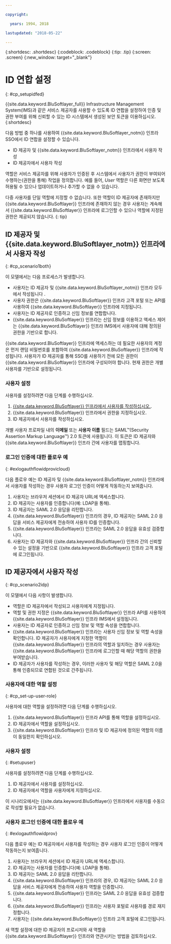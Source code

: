 ```yaml
---

copyright:

  years: 1994, 2018

lastupdated: "2018-05-22"

---
```


{:shortdesc: .shortdesc}
{:codeblock: .codeblock}
{:tip: .tip}
{:screen: .screen}
{:new_window: target="_blank"}

# ID 연합 설정
{: #cp_setupidfed}

{{site.data.keyword.BluSoftlayer_full}} Infrastructure Management System(IMS)과 같은 서비스 제공자를 사용할 수 있도록 ID 연합을 설정하여
인증 및 권한 부여를 위해 신뢰할 수 있는 ID 시스템에서 생성된 보안 토큰을 이용하십시오.
{:shortdesc}

다음 방법 중 하나를 사용하여 {{site.data.keyword.BluSoftlayer_notm}} 인프라 SSO에서 ID 연합을 설정할 수 있습니다.
* ID 제공자 및 {{site.data.keyword.BluSoftlayer_notm}} 인프라에서 사용자 작성
* ID 제공자에서 사용자 작성

역할은 서비스 제공자를 위해 사용자가 인증된 후 시스템에서 사용자가 권한이 부여되어 수행하는(권한을 통해) 작업을 정의합니다. 예를 들어, *User* 역할은 다른 화면만 보도록 허용될 수 있으나 업데이트하거나 추가할 수 없을 수 있습니다.

다중 사용자를 단일 역할에 지정할 수 없습니다. 또한 역할이 ID 제공자에 존재하지만 {{site.data.keyword.BluSoftlayer}} 인프라에 존재하지 않는 경우 사용자는 계속해서 {{site.data.keyword.BluSoftlayer}} 인프라에 로그인할 수 있으나 역할에 지정된 권한은 제공되지 않습니다.
{: tip}


## ID 제공자 및 {{site.data.keyword.BluSoftlayer_notm}} 인프라에서 사용자 작성
{: #cp_scenario1both}

이 모델에서는 다음 프로세스가 발생합니다. 
* 사용자는 ID 제공자 및 {{site.data.keyword.BluSoftlayer_notm}} 인프라 모두에서 작성됩니다 .
* 사용자 권한은 {{site.data.keyword.BluSoftlayer}} 인프라 고객 포털 또는 API를 사용하여 {{site.data.keyword.BluSoftlayer}} 인프라에 지정됩니다. 
* 사용자는 ID 제공자로 인증하고 신임 정보를 연합합니다.
* {{site.data.keyword.BluSoftlayer}} 인프라는 신임 정보를 이용하고 액세스 제어는 {{site.data.keyword.BluSoftlayer}} 인프라 IMS에서 사용자에 대해 정의된 권한을 기반으로 합니다. 

{{site.data.keyword.BluSoftlayer}} 인프라에 액세스하는 데 필요한 사용자의 계정은 먼저 랜덤 비밀번호를 포함하여
{{site.data.keyword.BluSoftlayer}} 인프라에 작성됩니다. 사용자가 ID 제공자를 통해 SSO를 사용하기 전에 모든 권한이 {{site.data.keyword.BluSoftlayer}} 인프라에 구성되어야 합니다. 현재 권한은 개별 사용자를 기반으로 설정됩니다.

### 사용자 설정
사용자를 설정하려면 다음 단계를 수행하십시오.

1. [{{site.data.keyword.BluSoftlayer}} 인프라에서 사용자를 작성하십시오.](/docs/customer-portal/cpmanacctadduser.html#customerportal_addusertocpacct).
2. {{site.data.keyword.BluSoftlayer}} 인프라에서 권한을 지정하십시오.
3. ID 제공자에서 사용자를 작성하십시오.

개별 사용자 프로파일 내의 **이메일** 또는 **사용자 이름** 필드는 SAML&trade;(Security Assertion Markup Language&trade;) 2.0 토큰에 사용됩니다. 이 토큰은 ID 제공자와 {{site.data.keyword.BluSoftlayer}} 인프라 간에 사용자를 맵핑합니다. 

### 로그인 인증에 대한 플로우 예
{: #exlogauthflowidprovicloud}

다음 플로우 예는 ID 제공자 및 {{site.data.keyword.BluSoftlayer_notm}} 인프라에서 사용자를 작성하는 경우 사용자 로그인 인증이 어떻게 작동하는지 보여줍니다. 
1. 사용자는 브라우저 세션에서 ID 제공자 URL에 액세스합니다.
2. ID 제공자는 사용자를 인증합니다(예: LDAP을 통해).
3. ID 제공자는 SAML 2.0 응답을 리턴합니다.
4. {{site.data.keyword.BluSoftlayer}} 인프라의 경우, ID 제공자는 SAML 2.0 응답을 서비스 제공자에게 전송하여 사용자 ID를 인증합니다.
5. {{site.data.keyword.BluSoftlayer}} 인프라는 SAML 2.0 응답을 유효성 검증합니다.
6. 사용자는 ID 제공자와 {{site.data.keyword.BluSoftlayer}} 인프라 간의 신뢰할 수 있는 설정을 기반으로 {{site.data.keyword.BluSoftlayer}} 인프라 고객 포털에 로그인됩니다. 


## ID 제공자에서 사용자 작성
{: #cp_scenario2idp}

이 모델에서 다음 사항이 발생합니다.
* 역할은 ID 제공자에서 작성되고 사용자에게 지정됩니다.
* 역할 및 권한 지정은 {{site.data.keyword.BluSoftlayer}} 인프라 API를 사용하여 {{site.data.keyword.BluSoftlayer}} 인프라 IMS에서 설정됩니다.
* 사용자는 ID 제공자로 인증하고 신임 정보 및 역할 속성을 연합합니다.
* {{site.data.keyword.BluSoftlayer}} 인프라는 사용자 신임 정보 및 역할 속성을 확인합니다. ID 제공자가 사용자에게 지정한 역할이 {{site.data.keyword.BluSoftlayer}} 인프라의 역할과 일치하는 경우 사용자는 {{site.data.keyword.BluSoftlayer}} 인프라에 로그인할 때 해당 역할의 권한을 부여받습니다. 
* ID 제공자가 사용자를 작성하는 경우, 이러한 사용자 및 해당 역할은 SAML 2.0을 통해 인증되므로 연합된 것으로 간주됩니다. 

### 사용자에 대한 역할 설정
{: #cp_set-up-user-role}

사용자에 대한 역할을 설정하려면 다음 단계를 수행하십시오.

1. {{site.data.keyword.BluSoftlayer}} 인프라 API를 통해 역할을 설정하십시오.
2. ID 제공자에서 역할을 설정하십시오.
3. {{site.data.keyword.BluSoftlayer}} 인프라 및 ID 제공자에 정의된 역할의 이름이 동일한지 확인하십시오. 

### 사용자 설정
{: #setupuser}

사용자를 설정하려면 다음 단계를 수행하십시오.

1. ID 제공자에서 사용자를 설정하십시오.
2. ID 제공자에서 역할을 사용자에게 지정하십시오.

이 시나리오에서는 {{site.data.keyword.BluSoftlayer}} 인프라에서 사용자를 수동으로 작성할 필요가 없습니다. 

### 사용자 로그인 인증에 대한 플로우 예
{: #exlogauthflowidprov}

다음 플로우 예는 ID 제공자에서 사용자를 작성하는 경우 사용자 로그인 인증이 어떻게 작동하는지 보여줍니다. 
1. 사용자는 브라우저 세션에서 ID 제공자 URL에 액세스합니다.
2. ID 제공자는 사용자를 인증합니다(예: LDAP을 통해).
3. ID 제공자는 SAML 2.0 응답을 리턴합니다.
4. {{site.data.keyword.BluSoftlayer}} 인프라의 경우, ID 제공자는 SAML 2.0 응답을 서비스 제공자에게 전송하여 사용자 역할을 인증합니다.
5. {{site.data.keyword.BluSoftlayer}} 인프라는 SAML 2.0 응답을 유효성 검증합니다.
6. {{site.data.keyword.BluSoftlayer}} 인프라는 사용자 포털로 사용자를 경로 재지정합니다.
7. 사용자는 {{site.data.keyword.BluSoftlayer}} 인프라 고객 포털에 로그인됩니다.

새 역할 설정에 대한 ID 제공자의 프로시저와 새 역할을 {{site.data.keyword.BluSoftlayer}} 인프라와 연관시키는 방법을 검토하십시오.
